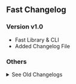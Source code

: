 
## Fast Changelog
### Version v1.0

- Fast Library & CLI
- Added Changelog File


### Others
<details><summary>See Old Changelogs</summary>
<!--- Old Changelogs --->
<details><summary>v1.0</summary>
- Fast <br>
- New <br>
- Test
</details>
<!--- End Here--->
</details>